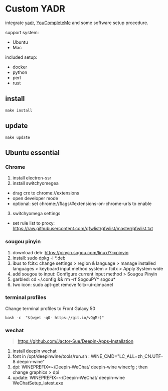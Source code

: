 # Custom YADR

integrate [yadr](https://github.com/skwp/dotfiles), [YouCompleteMe](https://github.com/Valloric/YouCompleteMe) and some software setup procedure.

support system:
- Ubuntu
- Mac

included setup:
- docker
- python
- perl
- rust

## install

```
make install
```

## update
```
make update
```

## Ubuntu essential

### Chrome

1. install electron-ssr
2. install switchyomegea
  - drag crx to chrome://extensions
  - open developer mode
  - optional: set chrome://flags/#extensions-on-chrome-urls to enable
3. switchyomega settings
  - set rule list to proxy: https://raw.githubusercontent.com/gfwlist/gfwlist/master/gfwlist.txt

### sougou pinyin

1. download deb: https://pinyin.sogou.com/linux/?r=pinyin
2. install: sudo dpkg -i \*.deb
3. ibus to fcitx: change settings > region & language > manage installed languages > keyboard input method system > fcitx > Apply System wide
4. add sougou to input: Configure current input method > Sougou Pinyin
5. garbled: cd ~/.config && rm -rf SogouPY* sogou*
6. two icon: sudo apt-get remove fcitx-ui-qimpanel

### terminal profiles

Change terminal profiles to Front Galaxy 50

```
bash -c  "$(wget -qO- https://git.io/vQgMr)"
```

### wechat

> https://github.com/Jactor-Sue/Deepin-Apps-Installation

1. install deepin wechat
2. font in /opt/deepinwine/tools/run.sh : WINE_CMD="LC_ALL=zh_CN.UTF-8 deepin-wine"
3. dpi: WINEPREFIX=~/Deepin-WeChat/ deepin-wine winecfg ; then change graphics > dpi
4. update: WINEPREFIX=~/Deepin-WeChat/ deepin-wine WeChatSetup_latest.exe 
